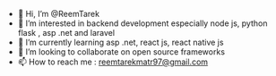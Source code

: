 - 👋 Hi, I’m @ReemTarek
- 👀 I’m interested in backend development especially node js, python flask , asp .net and laravel
- 🌱 I’m currently learning asp .net, react js, react native js
- 💞️ I’m looking to collaborate on open source frameworks
- 📫 How to reach me :
reemtarekmatr97@gmail.com

<!---
ReemTarek/ReemTarek is a ✨ special ✨ repository because its `README.md` (this file) appears on your GitHub profile.
You can click the Preview link to take a look at your changes.
--->
